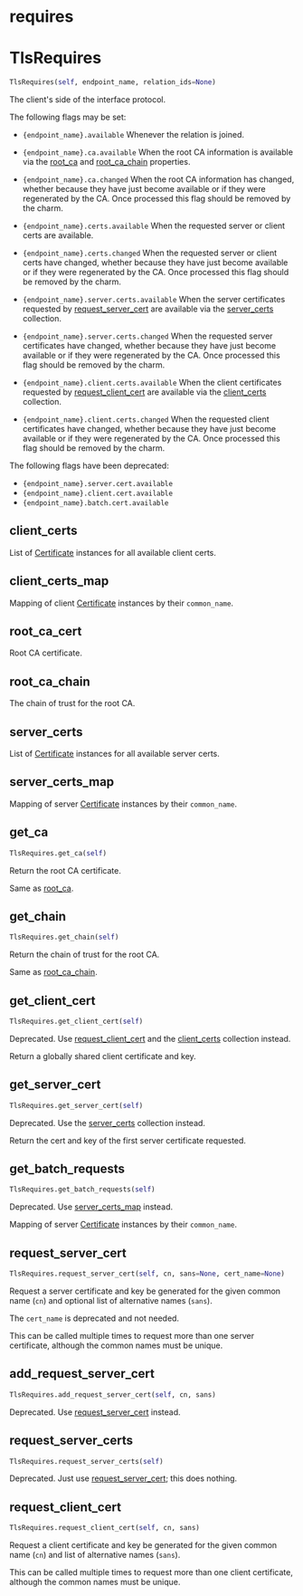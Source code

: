 <h1 id="requires">requires</h1>


<h1 id="requires.TlsRequires">TlsRequires</h1>

```python
TlsRequires(self, endpoint_name, relation_ids=None)
```

The client's side of the interface protocol.

The following flags may be set:

  * `{endpoint_name}.available`
    Whenever the relation is joined.

  * `{endpoint_name}.ca.available`
    When the root CA information is available via the [root_ca][] and
    [root_ca_chain][] properties.

  * `{endpoint_name}.ca.changed`
    When the root CA information has changed, whether because
    they have just become available or if they were regenerated by the CA.
    Once processed this flag should be removed by the charm.

  * `{endpoint_name}.certs.available`
    When the requested server or client certs are available.

  * `{endpoint_name}.certs.changed`
    When the requested server or client certs have changed, whether because
    they have just become available or if they were regenerated by the CA.
    Once processed this flag should be removed by the charm.

  * `{endpoint_name}.server.certs.available`
    When the server certificates requested by [request_server_cert][] are
    available via the [server_certs][] collection.

  * `{endpoint_name}.server.certs.changed`
    When the requested server certificates have changed, whether because
    they have just become available or if they were regenerated by the CA.
    Once processed this flag should be removed by the charm.

  * `{endpoint_name}.client.certs.available`
    When the client certificates requested by [request_client_cert][] are
    available via the [client_certs][] collection.

  * `{endpoint_name}.client.certs.changed`
    When the requested client certificates have changed, whether because
    they have just become available or if they were regenerated by the CA.
    Once processed this flag should be removed by the charm.

The following flags have been deprecated:

  * `{endpoint_name}.server.cert.available`
  * `{endpoint_name}.client.cert.available`
  * `{endpoint_name}.batch.cert.available`

[Certificate]: common.md#tls_certificates_common.Certificate
[CertificateRequest]: common.md#tls_certificates_common.CertificateRequest
[root_ca]: requires.md#requires.TlsRequires.root_ca
[root_ca_chain]: requires.md#requires.TlsRequires.root_ca_chain
[request_server_cert]: requires.md#requires.TlsRequires.request_server_cert
[request_client_cert]: requires.md#requires.TlsRequires.request_client_cert
[server_certs]: requires.md#requires.TlsRequires.server_certs
[server_certs_map]: requires.md#requires.TlsRequires.server_certs_map
[client_certs]: requires.md#requires.TlsRequires.server_certs

<h2 id="requires.TlsRequires.client_certs">client_certs</h2>


List of [Certificate][] instances for all available client certs.

<h2 id="requires.TlsRequires.client_certs_map">client_certs_map</h2>


Mapping of client [Certificate][] instances by their `common_name`.

<h2 id="requires.TlsRequires.root_ca_cert">root_ca_cert</h2>


Root CA certificate.

<h2 id="requires.TlsRequires.root_ca_chain">root_ca_chain</h2>


The chain of trust for the root CA.

<h2 id="requires.TlsRequires.server_certs">server_certs</h2>


List of [Certificate][] instances for all available server certs.

<h2 id="requires.TlsRequires.server_certs_map">server_certs_map</h2>


Mapping of server [Certificate][] instances by their `common_name`.

<h2 id="requires.TlsRequires.get_ca">get_ca</h2>

```python
TlsRequires.get_ca(self)
```

Return the root CA certificate.

Same as [root_ca][].

<h2 id="requires.TlsRequires.get_chain">get_chain</h2>

```python
TlsRequires.get_chain(self)
```

Return the chain of trust for the root CA.

Same as [root_ca_chain][].

<h2 id="requires.TlsRequires.get_client_cert">get_client_cert</h2>

```python
TlsRequires.get_client_cert(self)
```

Deprecated.  Use [request_client_cert][] and the [client_certs][]
collection instead.

Return a globally shared client certificate and key.

<h2 id="requires.TlsRequires.get_server_cert">get_server_cert</h2>

```python
TlsRequires.get_server_cert(self)
```

Deprecated.  Use the [server_certs][] collection instead.

Return the cert and key of the first server certificate requested.

<h2 id="requires.TlsRequires.get_batch_requests">get_batch_requests</h2>

```python
TlsRequires.get_batch_requests(self)
```

Deprecated.  Use [server_certs_map][] instead.

Mapping of server [Certificate][] instances by their `common_name`.

<h2 id="requires.TlsRequires.request_server_cert">request_server_cert</h2>

```python
TlsRequires.request_server_cert(self, cn, sans=None, cert_name=None)
```

Request a server certificate and key be generated for the given
common name (`cn`) and optional list of alternative names (`sans`).

The `cert_name` is deprecated and not needed.

This can be called multiple times to request more than one server
certificate, although the common names must be unique.

<h2 id="requires.TlsRequires.add_request_server_cert">add_request_server_cert</h2>

```python
TlsRequires.add_request_server_cert(self, cn, sans)
```

Deprecated.  Use [request_server_cert][] instead.

<h2 id="requires.TlsRequires.request_server_certs">request_server_certs</h2>

```python
TlsRequires.request_server_certs(self)
```

Deprecated.  Just use [request_server_cert][]; this does nothing.

<h2 id="requires.TlsRequires.request_client_cert">request_client_cert</h2>

```python
TlsRequires.request_client_cert(self, cn, sans)
```

Request a client certificate and key be generated for the given
common name (`cn`) and list of alternative names (`sans`).

This can be called multiple times to request more than one client
certificate, although the common names must be unique.

